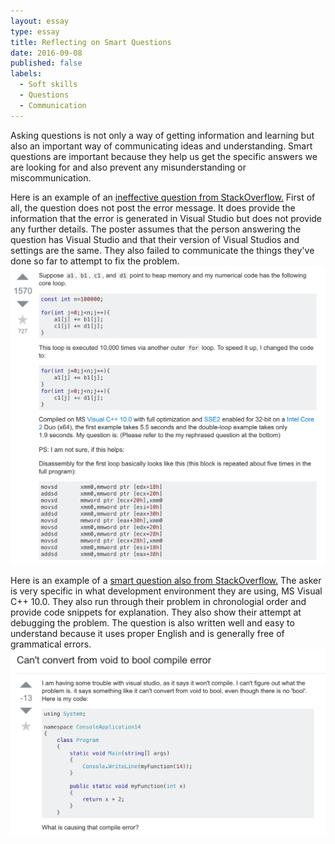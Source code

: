 ```yaml
---
layout: essay
type: essay
title: Reflecting on Smart Questions
date: 2016-09-08
published: false
labels:
  - Soft skills
  - Questions
  - Communication
---
```


Asking questions is not only a way of getting information and learning but also an important way of communicating ideas and understanding. Smart questions are important because they help us get the specific answers we are looking for and also prevent any misunderstanding or miscommunication. 

Here is an example of an [ineffective question from StackOverflow.](http://stackoverflow.com/questions/36544950/cant-convert-from-void-to-bool-compile-error) First of all, the question does not post the error message. It does provide the information that the error is generated in Visual Studio but does not provide any further details. The poster assumes that the person answering the question has Visual Studio and that their version of Visual Studios and settings are the same. They also failed to communicate the things they've done so far to attempt to fix the problem. 
<img class="ui large center rounded image" src="../images/BadQuestion.png">

Here is an example of a [smart question also from StackOverflow.](http://stackoverflow.com/questions/8547778/why-is-one-loop-so-much-slower-than-two-loops) The asker is very specific in what development environment they are using, MS Visual C++ 10.0. They also run through their problem in chronologial order and provide code snippets for explanation. They also show their attempt at debugging the problem. The question is also written well and easy to understand because it uses proper English and is generally free of grammatical errors. 
<img class="ui medium center rounded image" src="../images/GoodQuestion.png">




